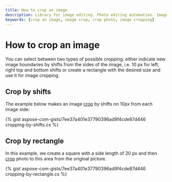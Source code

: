 ```yaml
---
title: How to crop an image
description: Library for image editing. Photo editing automation. Image manipulation by NET (C#) program. Crop an image.
keywords: [crop an image, image crop, crop photo, image cropping]
---
```


# How to crop an image

You can select between two types of possible cropping: either indicate new image boundaries by shifts from the sides of the image, i.e. 10 px for left, right top and bottom shifts or create a rectangle with the desired size and use it for image cropping. 


## Crop by shifts

The example below makes an image [crop](https://reference.aspose.com/imaging/net/aspose.imaging/rasterimage/crop/#rasterimagecrop-method-2-of-2) by shifts on 10px from each image side:

{% gist aspose-com-gists/7ee37a401e37790396ad9f4cde87d446 cropping-by-shifts.cs %}


## Crop by rectangle

In this example, we create a square with a side length of 20 px and then [crop](https://reference.aspose.com/imaging/net/aspose.imaging/rasterimage/crop/#rasterimagecrop-method-1-of-2) photo to this area from the original picture.

{% gist aspose-com-gists/7ee37a401e37790396ad9f4cde87d446 cropping-by-rectangle.cs %}
